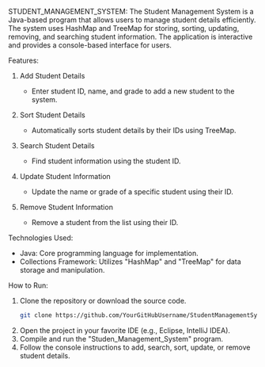 STUDENT_MANAGEMENT_SYSTEM:
The Student Management System is a Java-based program that allows users to manage student details efficiently. 
The system uses HashMap and TreeMap for storing, sorting, updating, removing, and searching student information. 
The application is interactive and provides a console-based interface for users.

Features:
1. Add Student Details 
   - Enter student ID, name, and grade to add a new student to the system.

2. Sort Student Details  
   - Automatically sorts student details by their IDs using TreeMap.

3. Search Student Details
   - Find student information using the student ID.

4. Update Student Information  
   - Update the name or grade of a specific student using their ID.

5. Remove Student Information 
   - Remove a student from the list using their ID.

Technologies Used:
- Java: Core programming language for implementation.
- Collections Framework: Utilizes "HashMap" and "TreeMap" for data storage and manipulation.

How to Run:
1. Clone the repository or download the source code.
   ```bash
   git clone https://github.com/YourGitHubUsername/StudentManagementSystem.git
   ```
2. Open the project in your favorite IDE (e.g., Eclipse, IntelliJ IDEA).
3. Compile and run the "Studen_Management_System" program.
4. Follow the console instructions to add, search, sort, update, or remove student details.

